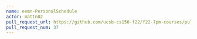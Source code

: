 ```yaml
---
name: eemn-PersonalSchedule
actor: mattn02
pull_request_url: https://github.com/ucsb-cs156-f22/f22-7pm-courses/pull/37
pull_request_num: 37
---
```

